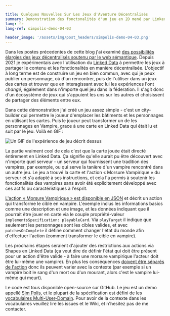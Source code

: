 ```yaml
---

title: Quelques Nouvelles Sur Les Jeux d'Aventure Décentralisés
summary: Demonstration des fonctonalités d'un jeu en 2D mené par Linked Data
lang: fr
lang-ref: simpolis-demo-04-03

header_image: '/assets/img/post_headers/simpolis-demo-04-03.png'
---
```


Dans les postes précedentes de cette blog j'ai examiné [des possibilités élargies des jeux décentralisés soutenu par le web sémantique](https://calum.mackervoy.com/fr/2021/04/23/mud.html). Depuis 2021 je expérimentais avec l'utilisation du [Linked Data](https://www.w3.org/standards/semanticweb/data) à permettre les jeux à partager le contenu et les fonctionalités en manière décentralisée. L'objectif à long terme est de construire un jeu en bien commun, avec qui je peux publier un personnage, où d'un rencontrer, puis de l'utiliser dans un jeux des cartes et trouver que en interagissant avec lui les expériences l'ont _changé_, également dans n'importe quel jeu dans la féderation. Il s'agit donc d'un écosystème de jeux qui s'appuient les uns sur les autres et choisissent de partager des éléments entre eux.

Dans cette démonstration j'ai créé un jeu assez simple - c'est un city-builder qui permettre le joueur d'emplacer les bâtiments et les personnages en utilisant les cartes. Puis le joueur peut transformer un de les personnages en Vampire, grace à une carte en Linked Data qui était lu et suit par le jeu. Voilà en GIF :

<img src="{{ '/assets/img/post_assets/simpolis-demo-04-03/simpolis.gif' | absolute_url }}" class="blog-full-image" alt="Un GIF de l'expérience de jeu décrit dessus" />

La partie vraiment cool de cela c'est que la carte jouée était directé éntirement en Linked Data. Ça signifie qu'elle aurait pu être découvert avec n'importe quel serveur - un serveur qui fournissent une tradition des vampires, par exemple, ou qui serve la tanière d'un vampire rencontré dans un autre jeu. Le jeu a trouvé la carte et l'action « Morsure Vampirique » du serveur et s'a adapté à ses instructions, et cela l'a permis à soutenir les fonctionalités des vampires sans avoir été explicitement développé avec ces actifs ou caractéristiques à l'esprit.

[L'action « Morsure Vampirique » est disponible en JSON](https://github.com/Multi-User-Domain/vocab/blob/main/examples/actionOutcomeAsCard.json) et décrit un action qui transforme le cible en vampire. L'exemple inclus les informations basics comme une description et une image, et les données indiquant que il pourrait être jouer en carte via le couple propriété-valeur `implementsSpecification: playableCard`. Via `playTarget` il indique que seulement les personnages sont les cibles valides, et avec `patchesOnComplete` il défine comment changer l'état du monde afin d'effectuer l'action (comment transformer le cible en vampire).

Les prochains étapes seraient d'ajouter des restrictions aux actions via Shapes en Linked Data (ça veut dire de définir l'état qui doit être présent pour un action d'être valide - à faire une morsure vampirique l'acteur doit être lui-même une vampire). En plus les conséquences [doivent être séparés de l'action](https://github.com/Multi-User-Domain/SimPolis/issues/2) donc ils peuvent varier avec la contexte (par exemple si un vampire boit le sang d'un mort ou d'un mourant, alors c'est le vampire lui-même qui meurt).

Le code est tous disponible open-source sur GitHub. Le jeu est un demo appellé [Sim Polis](https://github.com/Multi-User-Domain/SimPolis), et le plupart de la spécification est défini de les [vocabulaires Multi-User-Domain](https://github.com/Multi-User-Domain/vocab). Pour avoir de la contexte dans les vocabulaires veuillez lire les issues et le Wiki, et n'hesitez pas de me contacter.

